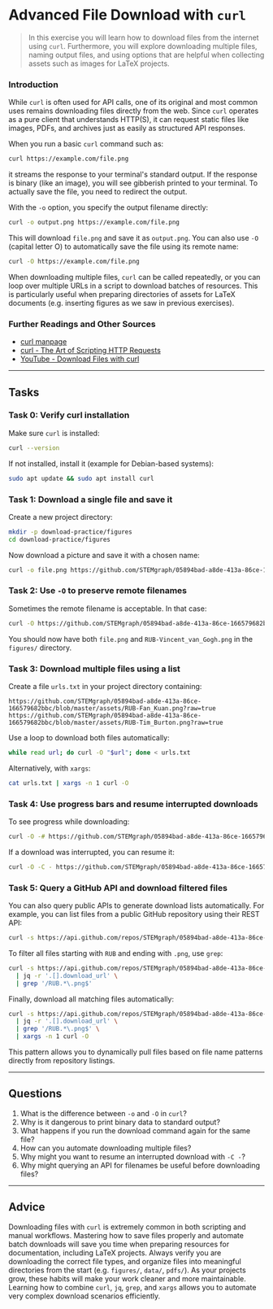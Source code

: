<!---
{
  "id": "05894bad-a8de-413a-86ce-166579682bbc",
  "depends_on": ["AND", 
    "bae22056-8b3c-4c71-807d-68abc7171b36", 
    "8acee03e-6020-4e3b-86b7-d7747b216258", 
    "b668e389-98db-4777-bc4c-190de535836c", 
    "e8add8e9-7a67-4b50-af89-6c1ce6558e0d"
    ],
  "author": "Stephan Bökelmann",
  "first_used": "2025-06-02",
  "keywords": ["curl", "file download", "images", "batch download", "HTTP"]
}
--->

# Advanced File Download with `curl`

> In this exercise you will learn how to download files from the internet using `curl`. Furthermore, you will explore downloading multiple files, naming output files, and using options that are helpful when collecting assets such as images for LaTeX projects.

### Introduction

While `curl` is often used for API calls, one of its original and most common uses remains downloading files directly from the web. Since `curl` operates as a pure client that understands HTTP(S), it can request static files like images, PDFs, and archives just as easily as structured API responses.

When you run a basic `curl` command such as:

```bash
curl https://example.com/file.png
```

it streams the response to your terminal's standard output. If the response is binary (like an image), you will see gibberish printed to your terminal. To actually save the file, you need to redirect the output.

With the `-o` option, you specify the output filename directly:

```bash
curl -o output.png https://example.com/file.png
```

This will download `file.png` and save it as `output.png`. You can also use `-O` (capital letter O) to automatically save the file using its remote name:

```bash
curl -O https://example.com/file.png
```

When downloading multiple files, `curl` can be called repeatedly, or you can loop over multiple URLs in a script to download batches of resources. This is particularly useful when preparing directories of assets for LaTeX documents (e.g. inserting figures as we saw in previous exercises).

### Further Readings and Other Sources

* [curl manpage](https://curl.se/docs/manpage.html)
* [curl - The Art of Scripting HTTP Requests](https://everything.curl.dev/)
* [YouTube - Download Files with curl](https://www.youtube.com/watch?v=bj4M5jz1k1g)

---

## Tasks

### Task 0: Verify curl installation

Make sure `curl` is installed:

```bash
curl --version
```

If not installed, install it (example for Debian-based systems):

```bash
sudo apt update && sudo apt install curl
```

### Task 1: Download a single file and save it

Create a new project directory:

```bash
mkdir -p download-practice/figures
cd download-practice/figures
```

Now download a picture and save it with a chosen name:

```bash
curl -o file.png https://github.com/STEMgraph/05894bad-a8de-413a-86ce-166579682bbc/blob/master/assets/RUB-Studio_Ghibli.png?raw=true
```

### Task 2: Use `-O` to preserve remote filenames

Sometimes the remote filename is acceptable. In that case:

```bash
curl -O https://github.com/STEMgraph/05894bad-a8de-413a-86ce-166579682bbc/blob/master/assets/RUB-Vincent_van_Gogh.png?raw=true
```

You should now have both `file.png` and `RUB-Vincent_van_Gogh.png` in the `figures/` directory.

### Task 3: Download multiple files using a list

Create a file `urls.txt` in your project directory containing:

```text
https://github.com/STEMgraph/05894bad-a8de-413a-86ce-166579682bbc/blob/master/assets/RUB-Fan_Kuan.png?raw=true
https://github.com/STEMgraph/05894bad-a8de-413a-86ce-166579682bbc/blob/master/assets/RUB-Tim_Burton.png?raw=true
```

Use a loop to download both files automatically:

```bash
while read url; do curl -O "$url"; done < urls.txt
```

Alternatively, with `xargs`:

```bash
cat urls.txt | xargs -n 1 curl -O
```

### Task 4: Use progress bars and resume interrupted downloads

To see progress while downloading:

```bash
curl -O -# https://github.com/STEMgraph/05894bad-a8de-413a-86ce-166579682bbc/blob/master/assets/RUB-Stanley_Kubrick.png?raw=true
```

If a download was interrupted, you can resume it:

```bash
curl -O -C - https://github.com/STEMgraph/05894bad-a8de-413a-86ce-166579682bbc/blob/master/assets/RUB-Stanley_Kubrick.png?raw=true
```

### Task 5: Query a GitHub API and download filtered files

You can also query public APIs to generate download lists automatically. For example, you can list files from a public GitHub repository using their REST API:

```bash
curl -s https://api.github.com/repos/STEMgraph/05894bad-a8de-413a-86ce-166579682bbc/contents/assets | jq -r '.[].download_url'
```

To filter all files starting with `RUB` and ending with `.png`, use `grep`:

```bash
curl -s https://api.github.com/repos/STEMgraph/05894bad-a8de-413a-86ce-166579682bbc/contents/assets \
  | jq -r '.[].download_url' \
  | grep '/RUB.*\.png$'
```

Finally, download all matching files automatically:

```bash
curl -s https://api.github.com/repos/STEMgraph/05894bad-a8de-413a-86ce-166579682bbc/contents/assets \
  | jq -r '.[].download_url' \
  | grep '/RUB.*\.png$' \
  | xargs -n 1 curl -O
```

This pattern allows you to dynamically pull files based on file name patterns directly from repository listings.

---

## Questions

1. What is the difference between `-o` and `-O` in `curl`?
2. Why is it dangerous to print binary data to standard output?
3. What happens if you run the download command again for the same file?
4. How can you automate downloading multiple files?
5. Why might you want to resume an interrupted download with `-C -`?
6. Why might querying an API for filenames be useful before downloading files?

---

## Advice

Downloading files with `curl` is extremely common in both scripting and manual workflows. Mastering how to save files properly and automate batch downloads will save you time when preparing resources for documentation, including LaTeX projects. Always verify you are downloading the correct file types, and organize files into meaningful directories from the start (e.g. `figures/`, `data/`, `pdfs/`). As your projects grow, these habits will make your work cleaner and more maintainable. Learning how to combine `curl`, `jq`, `grep`, and `xargs` allows you to automate very complex download scenarios efficiently.
